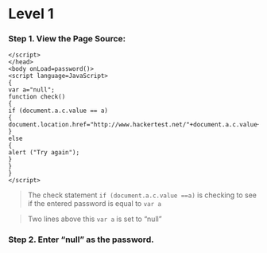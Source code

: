 # Level 1
 
### Step 1. View the Page Source:

	</script>
	</head>
	<body onLoad=password()>
	<script language=JavaScript>
	{
	var a="null";
	function check()
	{
	if (document.a.c.value == a)
	{
	document.location.href="http://www.hackertest.net/"+document.a.c.value+".htm";
	}
	else
	{
	alert ("Try again");
	}
	}
	}
	</script>

> The check statement `if (document.a.c.value ==a)` is checking to see if the entered password is equal to `var a`

> Two lines above this `var a` is set to “null”

### Step 2. Enter “null” as the password.
